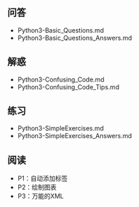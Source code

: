 ## 问答
- Python3-Basic_Questions.md
- Python3-Basic_Questions_Answers.md

## 解惑
- Python3-Confusing_Code.md
- Python3-Confusing_Code_Tips.md

## 练习
- Python3-SimpleExercises.md
- Python3-SimpleExercises_Answers.md

## 阅读
- P1：自动添加标签
- P2：绘制图表
- P3：万能的XML
